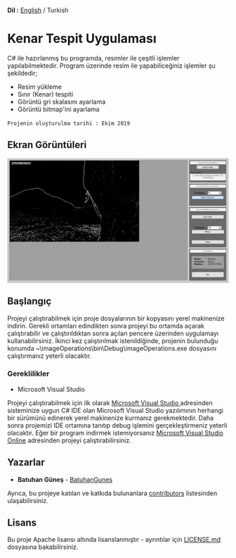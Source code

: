 **Dil :** [English](https://github.com/BatuhanGunes/BorderDetectionImageProcessing) / Turkish

# Kenar Tespit Uygulaması

C# ile hazırlanmış bu programda, resimler ile çeşitli işlemler yapılabilmektedir. Program üzerinde resim ile yapabiliceğiniz işlemler şu şekildedir;
- Resim yükleme
- Sınır (Kenar) tespiti
- Görüntü gri skalasını ayarlama
- Görüntü bitmap'ini ayarlama

`
Projenin oluşturulma tarihi : Ekim 2019
`

## Ekran Görüntüleri

<img align="center" src="https://github.com/BatuhanGunes/BorderDetectionImageProcessing/blob/master/Screenshot2.png"> 

## Başlangıç

Projeyi çalıştırabilmek için proje dosyalarının bir kopyasını yerel makinenize indirin. Gerekli ortamları edindikten sonra projeyi bu ortamda açarak çalıştırabilir ve çalıştırıldıktan sonra açılan pencere üzerinden uygulamayı kullanabilirsiniz. İkinci kez çalıştırılmak istenildiğinde, projenin bulunduğu konumda ~\imageOperations\bin\Debug\imageOperations.exe dosyasını çalıştırmanız yeterli olacaktır.

### Gereklilikler

- Microsoft Visual Studio 

Projeyi çalıştırabilmek için ilk olarak [Microsoft Visual Studio ](https://visualstudio.microsoft.com/) adresinden sisteminize uygun C# IDE olan Microsoft Visual Studio yazılımının herhangi bir sürümünü edinerek yerel makinenize kurmanız gerekmektedir. Daha sonra projemizi IDE ortamına tanıtıp debug işlemini gerçekleştirmeniz yeterli olacaktır. Eğer bir program indirmek istemiyorsanız [Microsoft Visual Studio Online](https://visualstudio.microsoft.com/tr/services/visual-studio-online/) adresinden projeyi çalıştırabilirsiniz.

## Yazarlar

* **Batuhan Güneş**  - [BatuhanGunes](https://github.com/BatuhanGunes)

Ayrıca, bu projeye katılan ve katkıda bulunanlara [contributors](https://github.com/BatuhanGunes/BorderDetectionImageProcessing/graphs/contributors) listesinden ulaşabilirsiniz.

## Lisans

Bu proje Apache lisansı altında lisanslanmıştır - ayrıntılar için [LICENSE.md](https://github.com/BatuhanGunes/BorderDetectionImageProcessing/blob/master/LICENSE) dosyasına bakabilirsiniz.

